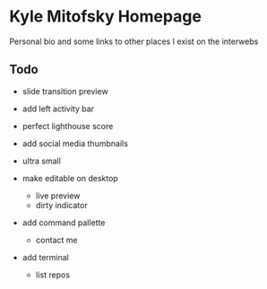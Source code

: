 # Kyle Mitofsky Homepage

Personal bio and some links to other places I exist on the interwebs


## Todo

* slide transition preview
* add left activity bar
* perfect lighthouse score
* add social media thumbnails
* ultra small


* make editable on desktop
  * live preview
  * dirty indicator
* add command pallette
  * contact me
* add terminal
  * list repos

